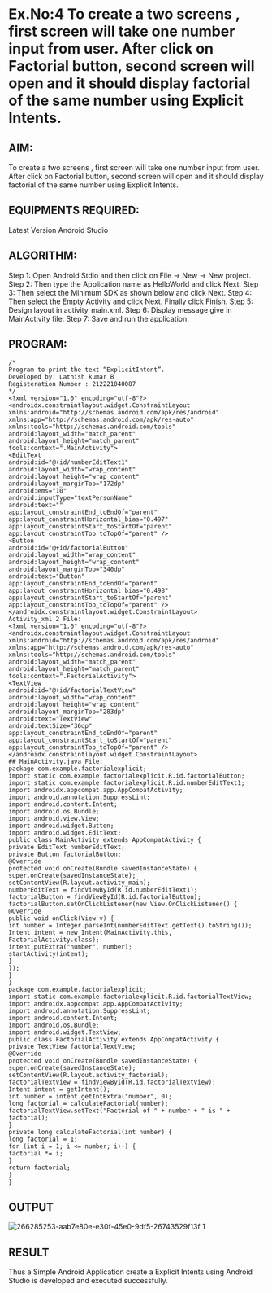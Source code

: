 # Ex.No:4 To create a two screens , first screen will take one number input from user. After click on Factorial button, second screen will open and it should display factorial of the same number using Explicit Intents.


## AIM:

To create a two screens , first screen will take one number input from user. After click on Factorial button, second screen will open and it should display factorial of the same number using Explicit Intents.


## EQUIPMENTS REQUIRED:

Latest Version Android Studio

## ALGORITHM:
Step 1: Open Android Stdio and then click on File -> New -> New project.
Step 2: Then type the Application name as HelloWorld and click Next.
Step 3: Then select the Minimum SDK as shown below and click Next.
Step 4: Then select the Empty Activity and click Next. Finally click Finish.
Step 5: Design layout in activity_main.xml.
Step 6: Display message give in MainActivity file.
Step 7: Save and run the application.


## PROGRAM:
```
/*
Program to print the text “ExplicitIntent”.
Developed by: Lathish kumar B
Registeration Number : 212221040087
*/
<?xml version="1.0" encoding="utf-8"?>
<androidx.constraintlayout.widget.ConstraintLayout
xmlns:android="http://schemas.android.com/apk/res/android"
xmlns:app="http://schemas.android.com/apk/res-auto"
xmlns:tools="http://schemas.android.com/tools"
android:layout_width="match_parent"
android:layout_height="match_parent"
tools:context=".MainActivity">
<EditText
android:id="@+id/numberEditText1"
android:layout_width="wrap_content"
android:layout_height="wrap_content"
android:layout_marginTop="172dp"
android:ems="10"
android:inputType="textPersonName"
android:text=""
app:layout_constraintEnd_toEndOf="parent"
app:layout_constraintHorizontal_bias="0.497"
app:layout_constraintStart_toStartOf="parent"
app:layout_constraintTop_toTopOf="parent" />
<Button
android:id="@+id/factorialButton"
android:layout_width="wrap_content"
android:layout_height="wrap_content"
android:layout_marginTop="340dp"
android:text="Button"
app:layout_constraintEnd_toEndOf="parent"
app:layout_constraintHorizontal_bias="0.498"
app:layout_constraintStart_toStartOf="parent"
app:layout_constraintTop_toTopOf="parent" />
</androidx.constraintlayout.widget.ConstraintLayout>
Activity_xml 2 File:
<?xml version="1.0" encoding="utf-8"?>
<androidx.constraintlayout.widget.ConstraintLayout
xmlns:android="http://schemas.android.com/apk/res/android"
xmlns:app="http://schemas.android.com/apk/res-auto"
xmlns:tools="http://schemas.android.com/tools"
android:layout_width="match_parent"
android:layout_height="match_parent"
tools:context=".FactorialActivity">
<TextView
android:id="@+id/factorialTextView"
android:layout_width="wrap_content"
android:layout_height="wrap_content"
android:layout_marginTop="283dp"
android:text="TextView"
android:textSize="36dp"
app:layout_constraintEnd_toEndOf="parent"
app:layout_constraintStart_toStartOf="parent"
app:layout_constraintTop_toTopOf="parent" />
</androidx.constraintlayout.widget.ConstraintLayout>
## MainActivity.java File:
package com.example.factorialexplicit;
import static com.example.factorialexplicit.R.id.factorialButton;
import static com.example.factorialexplicit.R.id.numberEditText1;
import androidx.appcompat.app.AppCompatActivity;
import android.annotation.SuppressLint;
import android.content.Intent;
import android.os.Bundle;
import android.view.View;
import android.widget.Button;
import android.widget.EditText;
public class MainActivity extends AppCompatActivity {
private EditText numberEditText;
private Button factorialButton;
@Override
protected void onCreate(Bundle savedInstanceState) {
super.onCreate(savedInstanceState);
setContentView(R.layout.activity_main);
numberEditText = findViewById(R.id.numberEditText1);
factorialButton = findViewById(R.id.factorialButton);
factorialButton.setOnClickListener(new View.OnClickListener() {
@Override
public void onClick(View v) {
int number = Integer.parseInt(numberEditText.getText().toString());
Intent intent = new Intent(MainActivity.this, FactorialActivity.class);
intent.putExtra("number", number);
startActivity(intent);
}
});
}
}
package com.example.factorialexplicit;
import static com.example.factorialexplicit.R.id.factorialTextView;
import androidx.appcompat.app.AppCompatActivity;
import android.annotation.SuppressLint;
import android.content.Intent;
import android.os.Bundle;
import android.widget.TextView;
public class FactorialActivity extends AppCompatActivity {
private TextView factorialTextView;
@Override
protected void onCreate(Bundle savedInstanceState) {
super.onCreate(savedInstanceState);
setContentView(R.layout.activity_factorial);
factorialTextView = findViewById(R.id.factorialTextView);
Intent intent = getIntent();
int number = intent.getIntExtra("number", 0);
long factorial = calculateFactorial(number);
factorialTextView.setText("Factorial of " + number + " is " + factorial);
}
private long calculateFactorial(int number) {
long factorial = 1;
for (int i = 1; i <= number; i++) {
factorial *= i;
}
return factorial;
}
}
```

## OUTPUT
![266285253-aab7e80e-e30f-45e0-9df5-26743529f13f 1](https://github.com/Lathishkum/exp4/assets/144109092/df2a2678-0d56-42aa-a0c9-f73caa102d93)


## RESULT
Thus a Simple Android Application create a Explicit Intents using Android Studio is developed and executed successfully.
